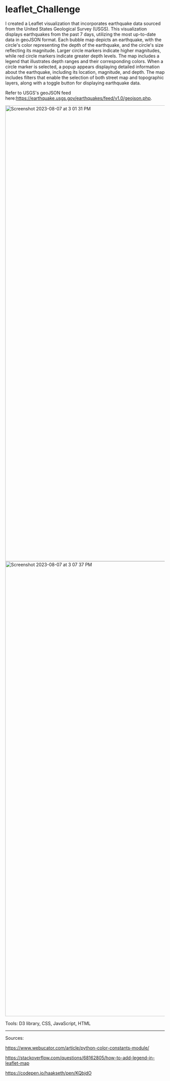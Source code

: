 # leaflet_Challenge


I created a Leaflet visualization that incorporates earthquake data sourced from the United States Geological Survey (USGS). This visualization displays earthquakes from the past 7 days, utilizing the most up-to-date data in geoJSON format. Each bubble map depicts an earthquake, with the circle's color representing the depth of the earthquake, and the circle's size reflecting its magnitude. Larger circle markers indicate higher magnitudes, while red circle markers indicate greater depth levels. The map includes a legend that illustrates depth ranges and their corresponding colors. When a circle marker is selected, a popup appears displaying detailed information about the earthquake, including its location, magnitude, and depth. The map includes filters that enable the selection of both street map and topographic layers, along with a toggle button for displaying earthquake data.

Refer to USGS's geoJSON feed here:https://earthquake.usgs.gov/earthquakes/feed/v1.0/geojson.php. 

<img width="1434" alt="Screenshot 2023-08-07 at 3 01 31 PM" src="https://github.com/Ayan2127/leaflet_Challenge/assets/126814705/0346bb2d-cf37-4347-9266-6f932d729e36">





<img width="1431" alt="Screenshot 2023-08-07 at 3 07 37 PM" src="https://github.com/Ayan2127/leaflet_Challenge/assets/126814705/5433375e-68b0-4ffe-8a30-45c2be3cc655">





Tools: D3 library, CSS, JavaScript, HTML



___________________________________________________________________________________________

Sources: 

https://www.webucator.com/article/python-color-constants-module/

https://stackoverflow.com/questions/68162805/how-to-add-legend-in-leaflet-map 

https://codepen.io/haakseth/pen/KQbjdO
